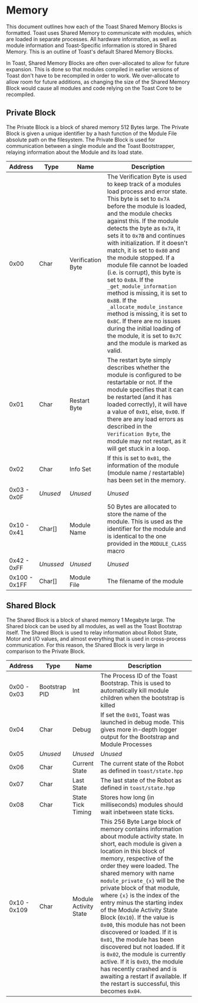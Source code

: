 # Memory
This document outlines how each of the Toast Shared Memory Blocks is formatted. Toast uses Shared Memory
to communicate with modules, which are loaded in separate processes. All hardware information, as well as
module information and Toast-Specific information is stored in Shared Memory. This is an outline of
Toast's default Shared Memory Blocks.

In Toast, Shared Memory Blocks are often over-allocated to allow for future expansion. This is done so that
modules compiled in earlier versions of Toast don't have to be recompiled in order to work. We over-allocate
to allow room for future additions, as changing the size of the Shared Memory Block would cause all modules
and code relying on the Toast Core to be recompiled.

## Private Block
The Private Block is a block of shared memory 512 Bytes large. The Private Block
is given a unique identifier by a hash function of the Module File absolute path on
the filesystem. The Private Block is used for communication between a single module 
and the Toast Bootstrapper, relaying information about the Module and its load state.

| Address | Type | Name | Description |
| ------- | ---- | ---- | ----------- |
| 0x00    | Char | Verification Byte | The Verification Byte is used to keep track of a modules load process and error state. This byte is set to `0x7A` before the module is loaded, and the module checks against this. If the module detects the byte as `0x7A`, it sets it to `0x7B` and continues with initialization. If it doesn't match, it is set to `0x80` and the module stopped. If a module file cannot be loaded (i.e. is corrupt), this byte is set to `0x8A`. If the `_get_module_information` method is missing, it is set to `0x8B`. If the `_allocate_module_instance` method is missing, it is set to `0x8C`. If there are no issues during the initial loading of the module, it is set to `0x7C` and the module is marked as valid. |
| 0x01    | Char | Restart Byte | The restart byte simply describes whether the module is configured to be restartable or not. If the module specifies that it can be restarted (and it has loaded correctly), it will have a value of `0x01`, else, `0x00`. If there are any load errors as described in the `Verification Byte`, the module may not restart, as it will get stuck in a loop. |
| 0x02    | Char | Info Set | If this is set to `0x01`, the information of the module (module name / restartable) has been set in the memory. |
| 0x03 - 0x0F | _Unused_ | _Unused_ | _Unused_ |
| 0x10 - 0x41 | Char[] | Module Name | 50 Bytes are allocated to store the name of the module. This is used as the identifier for the module and is identical to the one provided in the `MODULE_CLASS` macro |
| 0x42 - 0xFF | _Unussed_ | _Unused_ | _Unused_ |
| 0x100 - 0x1FF | Char[] | Module File | The filename of the module |

## Shared Block
The Shared Block is a block of shared memory 1 Megabyte large. The Shared block
can be used by all modules, as well as the Toast Bootstrap itself. The Shared Block
is used to relay information about Robot State, Motor and I/O values, and almost 
everything that is used in cross-process communication. For this reason, the Shared
Block is very large in comparison to the Private Block.

| Address | Type | Name | Description |
| ------- | ---- | ---- | ----------- |
| 0x00 - 0x03    | Bootstrap PID | Int | The Process ID of the Toast Bootstrap. This is used to automatically kill module children when the bootstrap is killed |
| 0x04    | Char | Debug | If set the `0x01`, Toast was launched in debug mode. This gives more in-depth logger output for the Bootstrap and Module Processes |
| 0x05    | _Unused_ | _Unused_ | _Unused_ |
| 0x06    | Char | Current State | The current state of the Robot as defined in `toast/state.hpp` |
| 0x07    | Char | Last State    | The last state of the Robot as defined in `toast/state.hpp` |
| 0x08    | Char | State Tick Timing | Stores how long (in milliseconds) modules should wait inbetween state ticks. |
| 0x10 - 0x109 | Char | Module Activity State | This 256 Byte Large block of memory contains information about module activity state. In short, each module is given a location in this block of memory, respective of the order they were loaded. The shared memory with name `module_private_{x}` will be the private block of that module, where `{x}` is the index of the entry minus the starting index of the Module Activity State Block (`0x10`). If the value is `0x00`, this module has not been discovered or loaded. If it is `0x01`, the module has been discovered but not loaded. If it is `0x02`, the module is currently active. If it is `0x03`, the module has recently crashed and is awaiting a restart if available. If the restart is successful, this becomes `0x04`.
